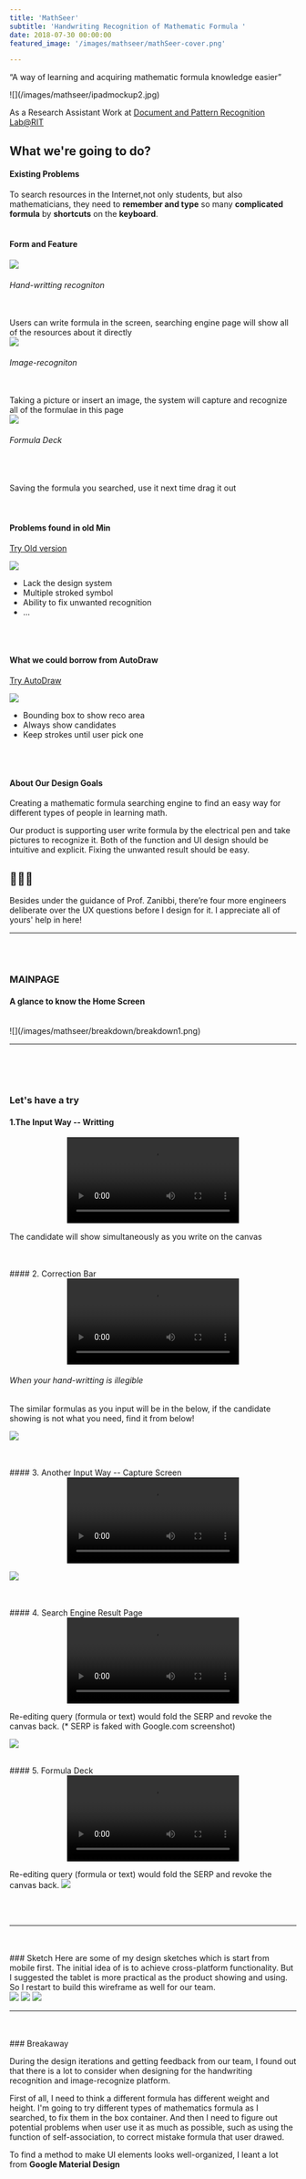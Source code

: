 ```yaml
---
title: 'MathSeer'
subtitle: 'Handwriting Recognition of Mathematic Formula '
date: 2018-07-30 00:00:00
featured_image: '/images/mathseer/mathSeer-cover.png'

---
```


<p class="intro-text"> 
“A way of learning and acquiring mathematic formula knowledge easier”
</p>
![](/images/mathseer/ipadmockup2.jpg)

<!--<center>
  <video width="90%" controls autoplay loop>
    <source src="/images/mathseer/motion2.mp4" type="video/mp4">
  </video>
</center>
-->

As a Research Assistant Work at [Document and Pattern Recognition Lab@RIT](https://www.cs.rit.edu/~dprl/)

## What we're going to do?
#### Existing Problems
To search resources in the Internet,not only students, but also mathematicians, they need to **remember and type** so many **complicated formula** by **shortcuts** on the **keyboard**.
<br>
<br>

 
#### Form and Feature
  
<div class="row fit">
  <div class="col-lg-4 col-sm-12">
    <img src="/images/mathseer/feature/1.png">
    
<h6 style="margin-left:0"> Hand-writting recogniton </h6>

<br>
    Users can write formula in the screen, searching engine page will show all of the resources about it directly    
  </div>
  <div class="col-lg-4 col-sm-12">
    <img src="/images/mathseer/feature/2.png">
    
<h6 style="margin-left:0"> Image-recogniton </h6>
   <br> 
   Taking a picture or insert an image, the system will capture and recognize all of the formulae in this page
    
  </div>
  <div class="col-lg-4 col-sm-12">
    <img src="/images/mathseer/feature/3.png">

<h6 style="margin-left:0"> Formula Deck </h6>
    <br>
    <br>
    Saving the formula you searched, use it next time drag it out
        
  </div>
</div>

<br>
<br>

#### Problems found in old Min
[Try Old version](http://saskatoon.cs.rit.edu/min/)

![](/images/mathseer/bad.png)
- Lack the design system
- Multiple stroked symbol
- Ability to fix unwanted recognition
- ...
<br>
<br>

#### What we could borrow from AutoDraw
[Try AutoDraw](https://www.autodraw.com/)

![](/images/mathseer/competitive.png)
- Bounding box to show reco area
- Always show candidates
- Keep strokes until user pick one
<br>
<br>

#### About Our Design Goals
Creating a mathematic formula searching engine to find an easy way for different types of people in learning math. 

Our product is supporting user write formula by the electrical pen and take pictures to recognize it.
Both of the function and UI design should be intuitive and explicit. Fixing the unwanted result should be easy.

  
## 🙆🏻‍♀️ 
Besides under the guidance of Prof. Zanibbi, there’re four more engineers deliberate over the UX questions before I design for it. I appreciate all of yours' help in here!

---

<br>
<br>

### MAINPAGE

#### A glance to know the Home Screen

<br>
![](/images/mathseer/breakdown/breakdown1.png)

---

<br>
<br>
<br>

### Let's have a try

#### 1.The Input Way -- Writting

<center>
  <video width="60%" autoplay loop>
    <source src="/images/mathseer/video/onlyType.mp4" type="video/mp4">
  </video>
</center>

The candidate will show simultaneously as you write on the canvas

<br>
<br>
#### 2. Correction Bar

<center>
  <video width="60%" autoplay loop>
    <source src="/images/mathseer/video/type2.mp4" type="video/mp4">
  </video>
</center>

###### When your hand-writting is illegible
The similar formulas as you input will be in the below, if the candidate showing is not what you need, find it from below!

![](/images/mathseer/breakdown/breakdown2.png)

<br>
<br>
#### 3. Another Input Way -- Capture Screen

<center>
  <video width="60%" autoplay loop>
    <source src="/images/mathseer/video/onlyCamera.mp4" type="video/mp4">
  </video>
</center>

![](/images/mathseer/breakdown/breakdown3.png)

<br>
<br>
#### 4. Search Engine Result Page

<center>
  <video width="60%" autoplay loop>
    <source src="/images/mathseer/video/SERP2.mp4" type="video/mp4">
  </video>
</center>
 
Re-editing query (formula or text) would fold the SERP and revoke the canvas back.
(* SERP is faked with Google.com screenshot)

![](/images/mathseer/breakdown/breakdown4.png)

<br>
#### 5. Formula Deck

<center>
  <video width="60%" autoplay loop>
    <source src="/images/mathseer/video/formulaDeck.mp4" type="video/mp4">
  </video>
</center>
 
Re-editing query (formula or text) would fold the SERP and revoke the canvas back.
![](/images/mathseer/breakdown/breakdown5.png)

<br>
<br>

---

<br>
<br>
### Sketch
Here are some of my design sketches which is start from mobile first. The initial idea of is to achieve cross-platform functionality.
But I suggested the tablet is more practical as the product showing and using. So I restart to build this wireframe as well for our team.
<div class="gallery" data-columns="3">
	<img src="/images/mathseer/sketch/sketch1.png">
	<img src="/images/mathseer/sketch/sketch2.png">
	<img src="/images/mathseer/sketch/sketch3.png">
	
</div>

---

<br>
<br>
### Breakaway

During the design iterations and getting feedback from our team, I found out that there is a lot to consider when designing for the handwriting recognition and image-recognize platform.

First of all, I need to think a different formula has different weight and height. I'm going to try different types of mathematics formula as I searched, to fix them in the box container. And then I need to figure out potential problems when user use it as much as possible, such as using the function of self-association, to correct mistake formula that user drawed. 

To find a method to make UI elements looks well-organized, I leant a lot from **Google Material Design**











